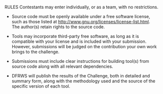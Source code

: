 RULES
Contestants may enter individually, or as a team, with no restrictions.

+ Source code must be openly available under a free software license, such as those listed at http://www.gnu.org/licenses/license-list.html. The author(s) retain rights to the source code.

+ Tools may incorporate third-party free software, as long as it is compatible with your license and is included with your submission. However, submissions will be judged on the contribution your own work brings to the challenge.

+ Submissions must include clear instructions for building tool(s) from source code along with all relevant dependencies.

+ DFRWS will publish the results of the Challenge, both in detailed and summary form, along with the methodology used and the source of the specific version of each tool.
